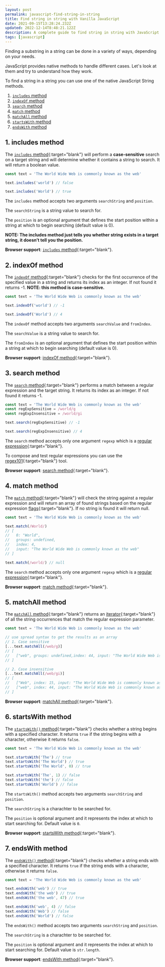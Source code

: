 ```yaml
---
layout: post
permalink: javascript-find-string-in-string
title: Find string in string with Vanilla JavaScript
date: 2021-09-15T13:28:24.232Z
updated: 2022-12-14T8:48:21.122Z
description: A complete guide to find string in string with JavaScript using the native String methods
tags: [javascript]
---
```


Finding a substring in a string can be done in a variety of ways, depending on your needs.

JavaScript provides native methods to handle different cases. Let's look at them and try to understand how they work.

To find a string in a string you can use one of the native JavaScript String methods.

1. [`includes` method](#1-includes-method)
2. [`indexOf` method](#2-indexof-method)
3. [`search` method](#3-search-method)
4. [`match` method](#4-match-method)
5. [`matchAll` method](#5-matchall-method)
6. [`startsWith` method](#6-startswith-method)
7. [`endsWith` method](#7-endswith-method)

## 1. includes method

The [`includes` method](https://developer.mozilla.org/en-US/docs/Web/JavaScript/Reference/Global_Objects/String/includes){:target="blank"} will perform a **case-sensitive** search on a target string and will determine whether it contains a string to search. It will return a boolean value.

```javascript
const text = 'The World Wide Web is commonly known as the web'

text.includes('world') // false

text.includes('World') // true
```

The `includes` method accepts two arguments `searchString` and `position`.

The `searchString` is a string value to search for.

The `position` is an optional argument that defines the start position within a string at which to begin searching (default value is 0).

**NOTE: The includes method just tells you whether string exists in a target string, it doesn’t tell you the position.**

**Browser support**: [`includes` method](https://caniuse.com/es6-string-includes){:target="blank"}.

## 2. indexOf method

The [`indexOf` method](https://developer.mozilla.org/en-US/docs/Web/JavaScript/Reference/Global_Objects/String/indexOf){:target="blank"} checks for the first occurrence of the specified value in a string and returns its index as an integer. If not found it returns -1. **NOTE: this method is case-sensitive.**

```javascript
const text = 'The World Wide Web is commonly known as the web'

text.indexOf('world') // -1

text.indexOf('World') // 4
```

The `indexOf` method accepts two arguments `searchValue` and `fromIndex`.

The `searchValue` is a string value to search for.

The `fromIndex` is an optional argument that defines the start position within a string at which to begin searching (default value is 0).

**Browser support**: [indexOf method](https://caniuse.com/mdn-javascript_builtins_string_indexof){:target="blank"}.

## 3. search method

The [`search` method](https://developer.mozilla.org/en-US/docs/Web/JavaScript/Reference/Global_Objects/String/search){:target="blank"} performs a match between a regular expression and the target string. It returns its index as an integer. If not found it returns -1.

```javascript
const text = 'The World Wide Web is commonly known as the web'
const regExpSensitive = /world/g
const regExpInsensitive = /world/gi

text.search(regExpSensitive) // -1

text.search(regExpInsensitive) // 4
```

The `search` method accepts only one argument `regexp` which is a [regular expression](https://developer.mozilla.org/en-US/docs/Web/JavaScript/Guide/Regular_Expressions){:target="blank"}.

To compose and test regular expressions you can use the [regex101](https://regex101.com/){:target="blank"} tool.

**Browser support**: [search method](https://caniuse.com/mdn-javascript_builtins_string_search){:target="blank"}.

## 4. match method

The [`match` method](https://developer.mozilla.org/en-US/docs/Web/JavaScript/Reference/Global_Objects/String/match){:target="blank"} will check the string against a regular expression and will return an array of found strings based on the regular expression [flags](https://developer.mozilla.org/en-US/docs/Web/JavaScript/Reference/Global_Objects/String/match#return_value){:target="blank"}. If no string is found it will return null.

```javascript
const text = 'The World Wide Web is commonly known as the web'

text.match(/World/)
// [
//   0: "World",
//   groups: undefined,
//   index: 4,
//   input: "The World Wide Web is commonly known as the web"
// ]

text.match(/world/) // null
```

The `search` method accepts only one argument `regexp` which is a [regular expression](https://developer.mozilla.org/en-US/docs/Web/JavaScript/Guide/Regular_Expressions){:target="blank"}.

**Browser support**: [match method](https://caniuse.com/mdn-javascript_builtins_string_match){:target="blank"}. 

## 5. matchAll method

The [`matchAll` method](https://developer.mozilla.org/en-US/docs/Web/JavaScript/Reference/Global_Objects/String/matchAll){:target="blank"} returns an [iterator](https://developer.mozilla.org/en-US/docs/Web/JavaScript/Guide/Iterators_and_Generators){:target="blank"} of all the string occurrences that match the regular expression parameter.

```javascript
const text = 'The World Wide Web is commonly known as the web'

// use spread syntax to get the results as an array
// 1. Case sensitive
[...text.matchAll(/web/g)]
// [
//   ["web", groups: undefined,index: 44, input: "The World Wide Web is commonly known as the web"]
// ]

// 2. Case insensitive
[...text.matchAll(/web/gi)]
// [
//   ["Web", index: 15, input: "The World Wide Web is commonly known as the web", groups: undefined],
//   ["web", index: 44, input: "The World Wide Web is commonly known as the web", groups: undefined]
// ]
```

**Browser support**: [matchAll method](https://caniuse.com/mdn-javascript_builtins_string_matchall){:target="blank"}.

## 6. startsWith method

The [`startsWith()` method](https://developer.mozilla.org/en-US/docs/Web/JavaScript/Reference/Global_Objects/String/startsWith){:target="blank"} checks whether a string begins with a specified character. It returns `true` if the string begins with a character, otherwise it returns `false`.

```javascript
const text = 'The World Wide Web is commonly known as the web'

text.startsWith('The') // true
text.startsWith('The World') // true
text.startsWith('The World', 0) // true

text.startsWith('The', 1) // false
text.startsWith('the') // false
text.startsWith('World') // false
```

The `startsWith()` method accepts two arguments `searchString` and `position`.

The `searchString` is a charachter to be searched for.

The `position` is optional argument and it represents the index at which to start searching for. Default value is `0`.

**Browser support**: [startsWith method](https://caniuse.com/mdn-javascript_builtins_string_startswith){:target="blank"}.

## 7. endsWith method

The [`endsWith()` method](https://developer.mozilla.org/en-US/docs/Web/JavaScript/Reference/Global_Objects/String/endsWith){:target="blank"} checks whether a string ends with a specified character. It returns `true` if the string ends with a character, otherwise it returns `false`.

```javascript
const text = 'The World Wide Web is commonly known as the web'

text.endsWith('web') // true
text.endsWith('the web') // true
text.endsWith('the web', 47) // true

text.endsWith('web', 4) // false
text.endsWith('Web') // false
text.endsWith('World') // false
```

The `endsWith()` method accepts two arguments `searchString` and `position`.

The `searchString` is a charachter to be searched for.

The `position` is optional argument and it represents the index at which to start searching for. Default value is `str.length`.

**Browser support**: [endsWith method](https://caniuse.com/mdn-javascript_builtins_string_endswith){:target="blank"}.